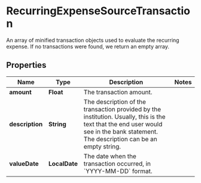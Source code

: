 

# RecurringExpenseSourceTransaction

An array of minified transaction objects used to evaluate the recurring expense. If no transactions were found, we return an empty array.

## Properties

| Name | Type | Description | Notes |
|------------ | ------------- | ------------- | -------------|
|**amount** | **Float** | The transaction amount. |  |
|**description** | **String** | The description of the transaction provided by the institution. Usually, this is the text that the end user would see in the bank statement. The description can be an empty string. |  |
|**valueDate** | **LocalDate** | The date when the transaction occurred, in &#x60;YYYY-MM-DD&#x60; format. |  |



